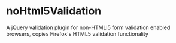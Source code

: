 noHtml5Validation
=================

A jQuery validation plugin for non-HTMLl5 form validation enabled browsers, copies Firefox's HTML5 validation functionality
